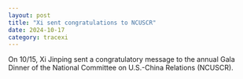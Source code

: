 ```yaml
---
layout: post
title: "Xi sent congratulations to NCUSCR"
date: 2024-10-17
category: tracexi
---
```


On 10/15, Xi Jinping sent a congratulatory message to the annual Gala Dinner of the National Committee on U.S.-China Relations (NCUSCR).
